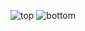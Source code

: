 ![top](https://VincidaB.github.io/ezBotV2-electronics/top.png)
![bottom](https://VincidaB.github.io/ezBotV2-electronics/bottom.png)
